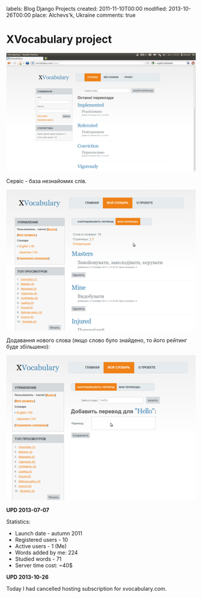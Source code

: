 labels: Blog
        Django
        Projects
created: 2011-11-10T00:00
modified: 2013-10-26T00:00
place: Alchevs'k, Ukraine
comments: true

# XVocabulary project

![XVocabulary](xv1.png)

Сервіс - база незнайомих слів.

![XVocabulary, my words](xv2.png)

Додавання нового слова (якщо слово було знайдено, то його рейтинг буде збільшено):

![XVocabulary, add new word](xv3.png)

**UPD 2013-07-07**

Statistics:

- Launch date - autumn 2011
- Registered users - 10
- Active users - 1 (Me)
- Words added by me: 224
- Studied words - 71
- Server time cost: ~40$

**UPD 2013-10-26**

Today I had cancelled hosting subscription for xvocabulary.com.
